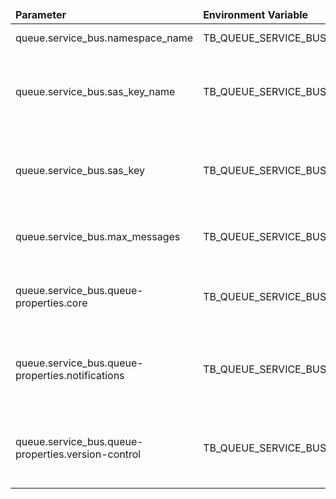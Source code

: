 <table>
  <thead>
      <tr>
          <td style="width: 25%"><b>Parameter</b></td><td style="width: 30%"><b>Environment Variable</b></td><td style="width: 15%"><b>Default Value</b></td><td style="width: 30%"><b>Description</b></td>
      </tr>
  </thead>
  <tbody>
      <tr>
          <td>queue.service_bus.namespace_name</td>
          <td>TB_QUEUE_SERVICE_BUS_NAMESPACE_NAME</td>
          <td>YOUR_NAMESPACE_NAME</td>
          <td>Azure namespace</td>
      </tr>
      <tr>
          <td>queue.service_bus.sas_key_name</td>
          <td>TB_QUEUE_SERVICE_BUS_SAS_KEY_NAME</td>
          <td>YOUR_SAS_KEY_NAME</td>
          <td>Azure Service Bus Shared Access Signatures key name</td>
      </tr>
      <tr>
          <td>queue.service_bus.sas_key</td>
          <td>TB_QUEUE_SERVICE_BUS_SAS_KEY</td>
          <td>YOUR_SAS_KEY</td>
          <td>Azure Service Bus Shared Access Signatures key</td>
      </tr>
      <tr>
          <td>queue.service_bus.max_messages</td>
          <td>TB_QUEUE_SERVICE_BUS_MAX_MESSAGES</td>
          <td>1000</td>
          <td>Number of messages per a consumer</td>
      </tr>
      <tr>
          <td>queue.service_bus.queue-properties.core</td>
          <td>TB_QUEUE_SERVICE_BUS_CORE_QUEUE_PROPERTIES</td>
          <td>lockDurationInSec:30;maxSizeInMb:1024;messageTimeToLiveInSec:604800</td>
          <td>Azure Service Bus properties for Core queues</td>
      </tr>
      <tr>
          <td>queue.service_bus.queue-properties.notifications</td>
          <td>TB_QUEUE_SERVICE_BUS_NOTIFICATIONS_QUEUE_PROPERTIES</td>
          <td>lockDurationInSec:30;maxSizeInMb:1024;messageTimeToLiveInSec:604800</td>
          <td>Azure Service Bus properties for Notification queues</td>
      </tr>
      <tr>
          <td>queue.service_bus.queue-properties.version-control</td>
          <td>TB_QUEUE_SERVICE_BUS_VC_QUEUE_PROPERTIES</td>
          <td>lockDurationInSec:30;maxSizeInMb:1024;messageTimeToLiveInSec:604800</td>
          <td>Azure Service Bus properties for Version Control queues</td>
      </tr>
  </tbody>
</table>
